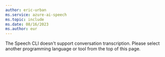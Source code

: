 ```yaml
---
author: eric-urban
ms.service: azure-ai-speech
ms.topic: include
ms.date: 08/16/2023
ms.author: eur
---
```


The Speech CLI doesn't support conversation transcription. Please select another programming language or tool from the top of this page. 
